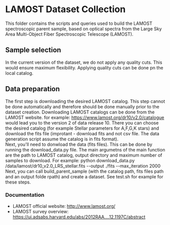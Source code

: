 # LAMOST Dataset Collection

This folder contains the scripts and queries used to build the LAMOST spectroscopic parent sample, based on optical spectra from the Large Sky Area Multi-Object Fiber Spectroscopic Telescope (LAMOST).

## Sample selection

In the current version of the dataset, we do not apply any quality cuts. This would ensure maximum flexibility. Applying quality cuts can be done pn the local catalog.

## Data preparation
The first step is downloading the desired LAMOST catalog. This step cannot be done automatically and therefore should be done manually prior to the dataset creation. Downloading LAMOST catalogs can be done from the LAMOST website. for example:
https://www.lamost.org/dr10/v2.0/catalogue would lead you to the version 2 of data release 10. There you can choose the desired catalog (for example Stellar parameters for A,F,G,K stars) and download the fits file (improtant - download fits and not csv file. The data generation script assume the catalog is in fits format).
<br>
Next, you'll need to donwload the data (fits files). This can be done by running the download_data.py file. The 
main argumetns of the main function are the path to LAMOST catalog, output directory and maximum number of samples to download. For example:
python download_data.py /data/lamost/dr10_v2.0_LRS_stellar.fits --output ./fits --max_iteration 2000
Next, you can call build_parent_sample (with the catalog path, fits files path and an output folde rpath) and create a dataset. See test.sh for example for these steps.


### Documentation

- LAMOST official website: http://www.lamost.org/
- LAMOST survey overview: https://ui.adsabs.harvard.edu/abs/2012RAA....12.1197C/abstract
